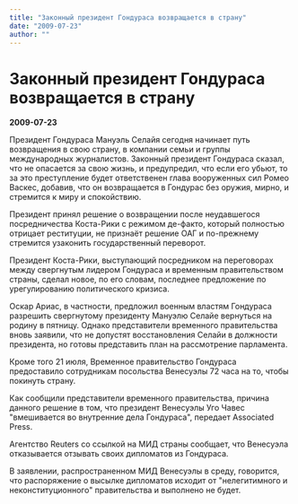```yaml
---
title: "Законный президент Гондураса возвращается в страну"
date: "2009-07-23"
author: ""
---
```


# Законный президент Гондураса возвращается в страну

**2009-07-23** 

Президент Гондураса Мануэль Селайя сегодня начинает путь возвращения в свою страну, в компании семьи и группы международных журналистов. Законный президент Гондураса сказал, что не опасается за свою жизнь, и предупредил, что если его убьют, то за это преступление будет ответственен глава вооруженных сил Ромео Васкес, добавив, что он возвращается в Гондурас без оружия, мирно, и стремится к миру и спокойствию.

Президент принял решение о возвращении после неудавшегося посредничества Коста-Рики с режимом де-факто, который полностью отрицает реституции, не признаёт решение ОАГ и по-прежнему стремится узаконить государственный переворот.

Президент Коста-Рики, выступающий посредником на переговорах между свергнутым лидером Гондураса и временным правительством страны, сделал новое, по его словам, последнее предложение по урегулированию политического кризиса.

Оскар Ариас, в частности, предложил военным властям Гондураса разрешить свергнутому президенту Мануэлю Селайе вернуться на родину в пятницу. Однако представители временного правительства вновь заявили, что не допустят восстановления Селайи в должности президента, но готовы представить план на рассмотрение парламента.

Кроме того 21 июля, Временное правительство Гондураса предоставило сотрудникам посольства Венесуэлы 72 часа на то, чтобы покинуть страну.

Как сообщили представители временного правительства, причина данного решение в том, что президент Венесуэлы Уго Чавес "вмешивается во внутренние дела Гондураса", передает Associated Press.

Агентство Reuters со ссылкой на МИД страны сообщает, что Венесуэла отказывается отзывать своих дипломатов из Гондураса.

В заявлении, распространенном МИД Венесуэлы в среду, говорится, что распоряжение о высылке дипломатов исходит от "нелегитимного и неконституционного" правительства и выполнено не будет.